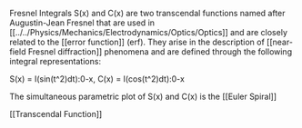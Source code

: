 Fresnel Integrals S(x) and C(x) are two transcendal functions named after
Augustin-Jean Fresnel that are used in [[../../Physics/Mechanics/Electrodynamics/Optics/Optics]] and are closely related to the
[[error function]] (erf). They arise in the description of [[near-field Fresnel
diffraction]] phenomena and are defined through the following integral
representations:

S(x) = I(sin(t^2)dt):0-x, C(x) = I(cos(t^2)dt):0-x

The simultaneous parametric plot of S(x) and C(x) is the [[Euler Spiral]]

[[Transcendal Function]]
